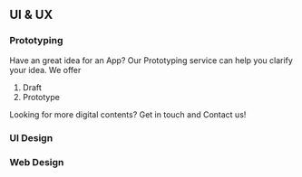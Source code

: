## UI & UX

### Prototyping

Have an great idea for an App? Our Prototyping service can help you clarify your idea. We offer

1. Draft
1. Prototype

Looking for more digital contents? Get in touch and Contact us!

### UI Design

 

### Web Design